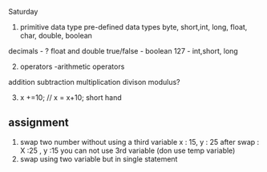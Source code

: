 Saturday

1. primitive data type 
  pre-defined data types
  byte, short,int, long, float, char, double, boolean

decimals - ? float and double
true/false - boolean
127 - int,short, long

2. operators -arithmetic operators

addition subtraction multiplication divison modulus?

3. x +=10; // x = x+10; short hand

## assignment
1. swap two number without using a third variable
x : 15, y : 25
after swap : X :25 , y :15
you can not use 3rd variable (don use temp variable)
2. swap using two variable but in single statement

